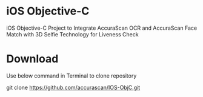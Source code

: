 # iOS Objective-C 
iOS Objective-C Project to Integrate AccuraScan OCR and AccuraScan Face Match with 3D Selfie Technology for Liveness Check

# Download
Use below command in Terminal to clone repository

git clone https://github.com/accurascan/IOS-ObjC.git
